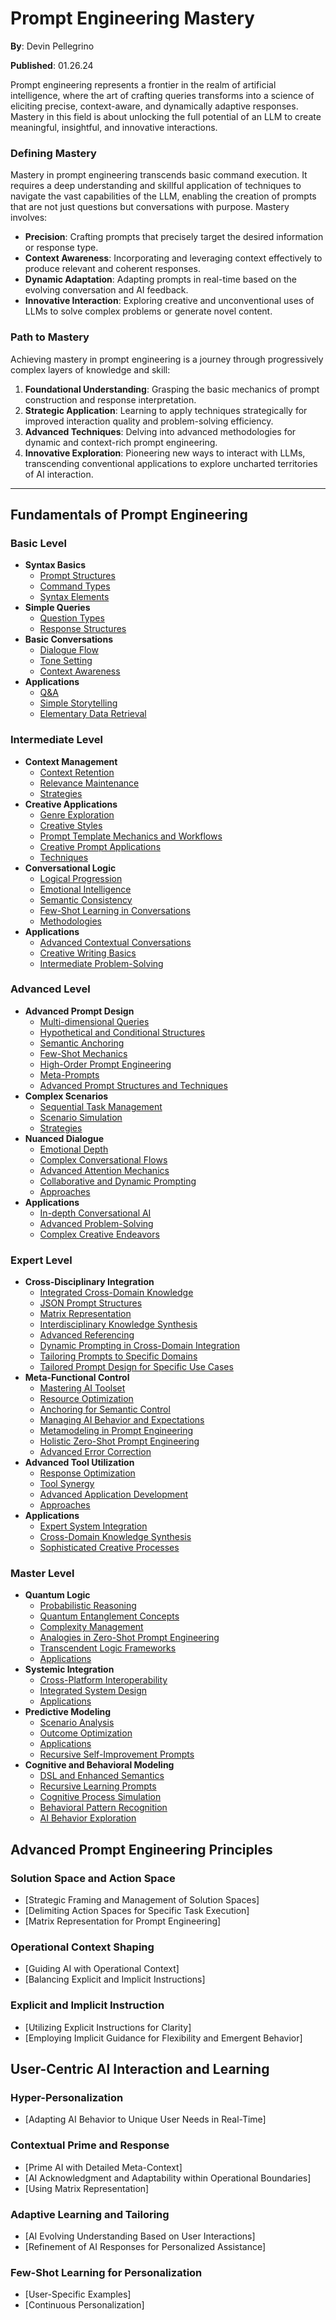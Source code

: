# Prompt Engineering Mastery

**By**: Devin Pellegrino

**Published**: 01.26.24

Prompt engineering represents a frontier in the realm of artificial intelligence, where the art of crafting queries transforms into a science of eliciting precise, context-aware, and dynamically adaptive responses. Mastery in this field is about unlocking the full potential of an LLM to create meaningful, insightful, and innovative interactions.

### Defining Mastery

Mastery in prompt engineering transcends basic command execution. It requires a deep understanding and skillful application of techniques to navigate the vast capabilities of the LLM, enabling the creation of prompts that are not just questions but conversations with purpose. Mastery involves:

- **Precision**: Crafting prompts that precisely target the desired information or response type.
- **Context Awareness**: Incorporating and leveraging context effectively to produce relevant and coherent responses.
- **Dynamic Adaptation**: Adapting prompts in real-time based on the evolving conversation and AI feedback.
- **Innovative Interaction**: Exploring creative and unconventional uses of LLMs to solve complex problems or generate novel content.

### Path to Mastery

Achieving mastery in prompt engineering is a journey through progressively complex layers of knowledge and skill:

1. **Foundational Understanding**: Grasping the basic mechanics of prompt construction and response interpretation.
2. **Strategic Application**: Learning to apply techniques strategically for improved interaction quality and problem-solving efficiency.
3. **Advanced Techniques**: Delving into advanced methodologies for dynamic and context-rich prompt engineering.
4. **Innovative Exploration**: Pioneering new ways to interact with LLMs, transcending conventional applications to explore uncharted territories of AI interaction.

---

## **Fundamentals of Prompt Engineering**

### **Basic Level**

- **Syntax Basics**
    - [Prompt Structures](https://github.com/nerority/Prompt-Engineering-Mastery/wiki/B1.1-%E2%80%90-Prompt-Structures)
    - [Command Types](https://github.com/nerority/Prompt-Engineering-Mastery/wiki/B1.2-%E2%80%90-Command-Types)
    - [Syntax Elements](https://github.com/nerority/Prompt-Engineering-Mastery/wiki/B1.3-%E2%80%90-Syntax-Elements)
- **Simple Queries**
    - [Question Types](https://github.com/nerority/Prompt-Engineering-Mastery/wiki/B2.1-%E2%80%90-Question-Types)
    - [Response Structures](https://github.com/nerority/Prompt-Engineering-Mastery/wiki/B2.2-%E2%80%90-Response-Structures)
- **Basic Conversations**
    - [Dialogue Flow](https://github.com/nerority/Prompt-Engineering-Mastery/wiki/B3.1-%E2%80%90-Dialogue-Flow)
    - [Tone Setting](https://github.com/nerority/Prompt-Engineering-Mastery/wiki/B3.2-%E2%80%90-Tone-Setting)
    - [Context Awareness](https://github.com/nerority/Prompt-Engineering-Mastery/wiki/B3.3-%E2%80%90-Context-Awareness)
- **Applications**
    - [Q&A](https://github.com/nerority/Prompt-Engineering-Mastery/wiki/B4.1-%E2%80%90-Q&A)
    - [Simple Storytelling](https://github.com/nerority/Prompt-Engineering-Mastery/wiki/B4.2-%E2%80%90-Simple-Storytelling)
    - [Elementary Data Retrieval](https://github.com/nerority/Prompt-Engineering-Mastery/wiki/B4.3-%E2%80%90-Elementary-Data-Retrieval)

### **Intermediate Level**

- **Context Management**
    - [Context Retention](https://github.com/nerority/Prompt-Engineering-Mastery/wiki/I1.1-%E2%80%90-Context-Retention)
    - [Relevance Maintenance](https://github.com/nerority/Prompt-Engineering-Mastery/wiki/I1.2-%E2%80%90-Relevance-Maintenance)
    - [Strategies](https://github.com/nerority/Prompt-Engineering-Mastery/wiki/I1.3-%E2%80%90-Context-Management-Strategies)
- **Creative Applications**
    - [Genre Exploration](https://github.com/nerority/Prompt-Engineering-Mastery/wiki/I2.1-%E2%80%90-Genre-Exploration)
    - [Creative Styles](https://github.com/nerority/Prompt-Engineering-Mastery/wiki/I2.2-%E2%80%90-Creative-Styles)
    - [Prompt Template Mechanics and Workflows](https://github.com/nerority/Prompt-Engineering-Mastery/wiki/I2.3-%E2%80%90-Prompt-Templates-&-Workflows)
    - [Creative Prompt Applications](https://github.com/nerority/Prompt-Engineering-Mastery/wiki/I2.4-%E2%80%90-Creative-Prompt-Applications)
    - [Techniques](https://github.com/nerority/Prompt-Engineering-Mastery/wiki/I2.5-%E2%80%90-Creative-Techniques)
- **Conversational Logic**
    - [Logical Progression](https://github.com/nerority/Prompt-Engineering-Mastery/wiki/I3.1-%E2%80%90-Logical-Progression)
    - [Emotional Intelligence](https://github.com/nerority/Prompt-Engineering-Mastery/wiki/I3.2-%E2%80%90-Emotional-Intelligence)
    - [Semantic Consistency](https://github.com/nerority/Prompt-Engineering-Mastery/wiki/I3.3-%E2%80%90-Semantic-Consistency)
    - [Few-Shot Learning in Conversations](https://github.com/nerority/Prompt-Engineering-Mastery/wiki/I3.4-%E2%80%90-Few%E2%80%90Shot-Learning-in-Conversations)
    - [Methodologies](https://github.com/nerority/Prompt-Engineering-Mastery/wiki/I3.5-%E2%80%90-Conversational-Logic-Methodologies)
- **Applications**
    - [Advanced Contextual Conversations](https://github.com/nerority/Prompt-Engineering-Mastery/wiki/I4.1-%E2%80%90-Advanced-Contextual-Conversations)
    - [Creative Writing Basics](https://github.com/nerority/Prompt-Engineering-Mastery/wiki/I4.2-%E2%80%90-Creative-Writing)
    - [Intermediate Problem-Solving](https://github.com/nerority/Prompt-Engineering-Mastery/wiki/I4.3-%E2%80%90-Intermediate-Problem%E2%80%90Solving)

### **Advanced Level**

- **Advanced Prompt Design**
    - [Multi-dimensional Queries](https://github.com/nerority/Prompt-Engineering-Mastery/wiki/A1.1-%E2%80%90-Multi%E2%80%90dimensional-Queries)
    - [Hypothetical and Conditional Structures](https://github.com/nerority/Prompt-Engineering-Mastery/wiki/A1.2-%E2%80%90-Hypothetical-and-Conditional-Structures)
    - [Semantic Anchoring](https://github.com/nerority/Prompt-Engineering-Mastery/wiki/A1.3-%E2%80%90-Semantic-Anchoring)
    - [Few-Shot Mechanics](https://github.com/nerority/Prompt-Engineering-Mastery/wiki/A1.4-%E2%80%90-Advanced-Few%E2%80%90Shot-Mechanics)
    - [High-Order Prompt Engineering](https://github.com/nerority/Prompt-Engineering-Mastery/wiki/A1.5-%E2%80%90-High%E2%80%90Order-Prompt-Engineering)
    - [Meta-Prompts](https://github.com/nerority/Prompt-Engineering-Mastery/wiki/A1.6-%E2%80%90-Meta-Prompts)
    - [Advanced Prompt Structures and Techniques](https://github.com/nerority/Prompt-Engineering-Mastery/wiki/A1.7-%E2%80%90-Advanced-Prompt-Structures-and-Techniques)
- **Complex Scenarios**
    - [Sequential Task Management](https://github.com/nerority/Prompt-Engineering-Mastery/wiki/A2.1-%E2%80%90-Sequential-Task-Management)
    - [Scenario Simulation](https://github.com/nerority/Prompt-Engineering-Mastery/wiki/A2.2-%E2%80%90-Scenario-Simulation)
    - [Strategies](https://github.com/nerority/Prompt-Engineering-Mastery/wiki/A2.3-%E2%80%90-Strategies)
- **Nuanced Dialogue**
    - [Emotional Depth](https://github.com/nerority/Prompt-Engineering-Mastery/wiki/A3.1-%E2%80%90-Emotional-Depth)
    - [Complex Conversational Flows](https://github.com/nerority/Prompt-Engineering-Mastery/wiki/A3.2-%E2%80%90-Complex-Conversational-Flows)
    - [Advanced Attention Mechanics](https://github.com/nerority/Prompt-Engineering-Mastery/wiki/A3.3-%E2%80%90-Advanced-Attention-Mechanics)
    - [Collaborative and Dynamic Prompting](https://github.com/nerority/Prompt-Engineering-Mastery/wiki/A3.4-%E2%80%90-Collaborative-and-Dynamic-Prompting)
    - [Approaches](https://github.com/nerority/Prompt-Engineering-Mastery/wiki/A3.5-%E2%80%90-Approaches)
- **Applications**
    - [In-depth Conversational AI](https://github.com/nerority/Prompt-Engineering-Mastery/wiki/A4.1-%E2%80%90-In%E2%80%90depth-Conversational-AI)
    - [Advanced Problem-Solving](https://github.com/nerority/Prompt-Engineering-Mastery/wiki/A4.2-%E2%80%90-Advanced-Problem%E2%80%90Solving)
    - [Complex Creative Endeavors](https://github.com/nerority/Prompt-Engineering-Mastery/wiki/A4.3-%E2%80%90-Complex-Creative-Endeavors)

### **Expert Level**

- **Cross-Disciplinary Integration**
    - [Integrated Cross-Domain Knowledge](xxx)
    - [JSON Prompt Structures](xxx)
    - [Matrix Representation](xxx)
    - [Interdisciplinary Knowledge Synthesis](xxx)
    - [Advanced Referencing](xxx)
    - [Dynamic Prompting in Cross-Domain Integration](xxx)
    - [Tailoring Prompts to Specific Domains](xxx)
    - [Tailored Prompt Design for Specific Use Cases](xxx)
- **Meta-Functional Control**
    - [Mastering AI Toolset](xxx)
    - [Resource Optimization](xxx)
    - [Anchoring for Semantic Control](xxx)
    - [Managing AI Behavior and Expectations](xxx)
    - [Metamodeling in Prompt Engineering](xxx)
    - [Holistic Zero-Shot Prompt Engineering](xxx)
    - [Advanced Error Correction](xxx)
- **Advanced Tool Utilization**
    - [Response Optimization](xxx)
    - [Tool Synergy](xxx)
    - [Advanced Application Development](xxx)
    - [Approaches](xxx)
- **Applications**
    - [Expert System Integration](xxx)
    - [Cross-Domain Knowledge Synthesis](xxx)
    - [Sophisticated Creative Processes](xxx)

### **Master Level**

- **Quantum Logic**
    - [Probabilistic Reasoning](xxx)
    - [Quantum Entanglement Concepts](xxx)
    - [Complexity Management](xxx)
    - [Analogies in Zero-Shot Prompt Engineering](xxx)
    - [Transcendent Logic Frameworks](xxx)
    - [Applications](xxx)
- **Systemic Integration**
    - [Cross-Platform Interoperability](xxx)
    - [Integrated System Design](xxx)
    - [Applications](xxx)
- **Predictive Modeling**
    - [Scenario Analysis](xxx)
    - [Outcome Optimization](xxx)
    - [Applications](xxx)
    - [Recursive Self-Improvement Prompts](xxx)
- **Cognitive and Behavioral Modeling**
    - [DSL and Enhanced Semantics](xxx)
    - [Recursive Learning Prompts](xxx)
    - [Cognitive Process Simulation](xxx)
    - [Behavioral Pattern Recognition](xxx)
    - [AI Behavior Exploration](xxx)

## **Advanced Prompt Engineering Principles**

### Solution Space and Action Space

- [Strategic Framing and Management of Solution Spaces]
- [Delimiting Action Spaces for Specific Task Execution]
- [Matrix Representation for Prompt Engineering]

### Operational Context Shaping

- [Guiding AI with Operational Context]
- [Balancing Explicit and Implicit Instructions]

### Explicit and Implicit Instruction

- [Utilizing Explicit Instructions for Clarity]
- [Employing Implicit Guidance for Flexibility and Emergent Behavior]

## **User-Centric AI Interaction and Learning**

### Hyper-Personalization

- [Adapting AI Behavior to Unique User Needs in Real-Time]

### Contextual Prime and Response

- [Prime AI with Detailed Meta-Context]
- [AI Acknowledgment and Adaptability within Operational Boundaries]
- [Using Matrix Representation]

### Adaptive Learning and Tailoring

- [AI Evolving Understanding Based on User Interactions]
- [Refinement of AI Responses for Personalized Assistance]

### Few-Shot Learning for Personalization

- [User-Specific Examples]
- [Continuous Personalization]

